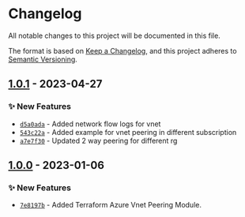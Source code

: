 # Changelog
All notable changes to this project will be documented in this file.

The format is based on [Keep a Changelog](https://keepachangelog.com/en/1.0.0/),
and this project adheres to [Semantic Versioning](https://semver.org/spec/v2.0.0.html).

## [1.0.1] - 2023-04-27
### :sparkles: New Features
- [`d5a0ada`](https://github.com/clouddrove/terraform-azure-vnet/commit/4e669df6b4fbd6c2a490af5fe54f8b24d9c20ed6) - Added network flow logs for vnet
- [`543c22a`](https://github.com/clouddrove/terraform-azure-vnet-peering/commit/543c22aa8b1faf2bd1f44205d35185aa67ad129d) - Added example for vnet peering in different subscription
- [`a7e7f30`](https://github.com/clouddrove/terraform-azure-vnet-peering/commit/a7e7f30d6d4cf32230222c55b35e4e16c2e8c23c) - Updated 2 way peering for different rg

## [1.0.0] - 2023-01-06
### :sparkles: New Features
- [`7e8197b`](https://github.com/clouddrove/terraform-azure-vnet-peering/commit/7e8197b09f507634f043afe97e8bf2379f9bb00d) - Added Terraform Azure Vnet Peering Module.



[1.0.0]: https://github.com/clouddrove/terraform-azure-vnet-peering/compare/1.0.0...master
[1.0.1]: https://github.com/clouddrove/terraform-azure-vnet-peering/compare/1.0.0...1.0.1
